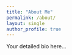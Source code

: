 ```yaml
---
title: "About Me"
permalink: /about/
layout: single
author_profile: true
---
```


Your detailed bio here...
